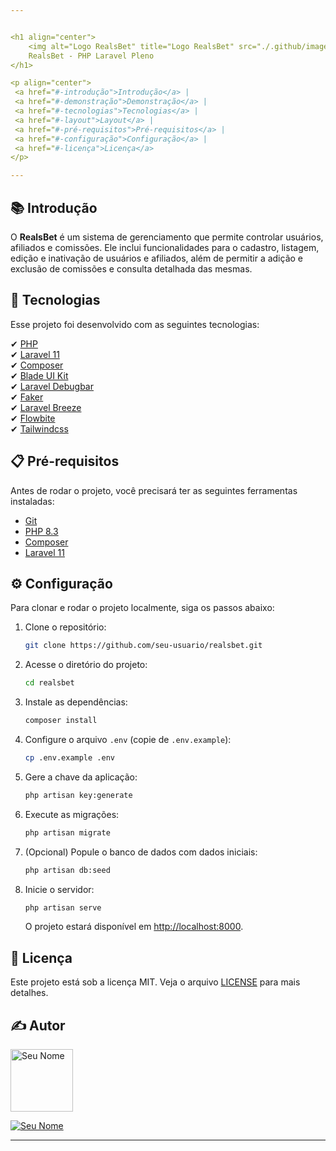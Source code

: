 ```yaml
---


<h1 align="center">
    <img alt="Logo RealsBet" title="Logo RealsBet" src="./.github/images/logo-realsbet.svg" />
    RealsBet - PHP Laravel Pleno
</h1>

<p align="center">
 <a href="#-introdução">Introdução</a> |
 <a href="#-demonstração">Demonstração</a> |
 <a href="#-tecnologias">Tecnologias</a> |
 <a href="#-layout">Layout</a> |
 <a href="#-pré-requisitos">Pré-requisitos</a> |
 <a href="#-configuração">Configuração</a> |
 <a href="#-licença">Licença</a>
</p>

---
```


## 📚 Introdução

O **RealsBet** é um sistema de gerenciamento que permite controlar usuários, afiliados e comissões. Ele inclui funcionalidades para o cadastro, listagem, edição e inativação de usuários e afiliados, além de permitir a adição e exclusão de comissões e consulta detalhada das mesmas.

## 🚀 Tecnologias

Esse projeto foi desenvolvido com as seguintes tecnologias:

✔ [PHP](https://www.php.net/)  
✔ [Laravel 11](https://laravel.com/docs/11.x)  
✔ [Composer](https://getcomposer.org/)  
✔ [Blade UI Kit](https://blade-ui-kit.com/)  
✔ [Laravel Debugbar](https://github.com/barryvdh/laravel-debugbar)  
✔ [Faker](https://github.com/fakerphp/faker)  
✔ [Laravel Breeze](https://laravel.com/docs/11.x/starter-kits#breeze)  
✔ [Flowbite](https://flowbite.com/)  
✔ [Tailwindcss](https://tailwindcss.com/)  

## 📋 Pré-requisitos

Antes de rodar o projeto, você precisará ter as seguintes ferramentas instaladas:

* [Git](https://git-scm.com)
* [PHP 8.3](https://www.php.net/)
* [Composer](https://getcomposer.org/)
* [Laravel 11](https://laravel.com/docs/11.x)

## ⚙ Configuração

Para clonar e rodar o projeto localmente, siga os passos abaixo:

1. Clone o repositório:
   ```bash
   git clone https://github.com/seu-usuario/realsbet.git
   ```

2. Acesse o diretório do projeto:
   ```bash
   cd realsbet
   ```

3. Instale as dependências:
   ```bash
   composer install
   ```

4. Configure o arquivo `.env` (copie de `.env.example`):
   ```bash
   cp .env.example .env
   ```

5. Gere a chave da aplicação:
   ```bash
   php artisan key:generate
   ```

6. Execute as migrações:
   ```bash
   php artisan migrate
   ```

7. (Opcional) Popule o banco de dados com dados iniciais:
   ```bash
   php artisan db:seed
   ```

8. Inicie o servidor:
   ```bash
   php artisan serve
   ```

   O projeto estará disponível em [http://localhost:8000](http://localhost:8000).

## 📝 Licença

Este projeto está sob a licença MIT. Veja o arquivo [LICENSE](LICENSE) para mais detalhes.

## ✍ Autor

<img alt="Seu Nome" title="Seu Nome" src="https://github.com/allanrodriguesmachado.png" width="100">

<p align="left">
    <a href="https://www.linkedin.com/in/allanrodriguesmachado/" target="_blank">
        <img align="center" src="https://img.shields.io/badge/LinkedIn-%230077B5?style=for-the-badge&logo=linkedin&logoColor=white" alt="Seu Nome" />
    </a>
</p>


---